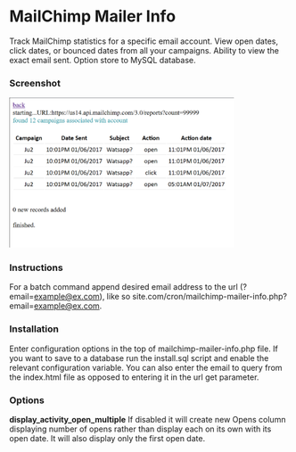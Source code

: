 # MailChimp Mailer Info
Track MailChimp statistics for a specific email account.
View open dates, click dates, or bounced dates from all your campaigns.
Ability to view the exact email sent.
Option store to MySQL database.

### Screenshot
<img src="https://github.com/Jujhar/mailchimp-mailer-info/blob/master/screenshot-1.png" alt="screenshot" style="width: 80%;"/>

### Instructions
For a batch command append desired email address to the url (?email=example@ex.com),
like so site.com/cron/mailchimp-mailer-info.php?email=example@ex.com.

### Installation
Enter configuration options in the top of mailchimp-mailer-info.php file.
If you want to save to a database run the install.sql script and enable the relevant configuration  variable.
You can also enter the email to query from the index.html file as opposed to entering it in the url get parameter.

### Options
**display_activity_open_multiple**
If disabled it will create new Opens column displaying number of opens rather than display each on its own with its open date. It will also display only the first open date.